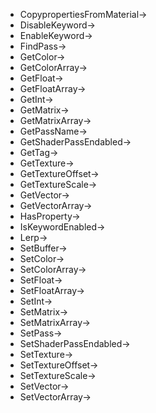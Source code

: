 - CopypropertiesFromMaterial->
- DisableKeyword->
- EnableKeyword->
- FindPass->
- GetColor->
- GetColorArray->
- GetFloat->
- GetFloatArray->
- GetInt->
- GetMatrix->
- GetMatrixArray->
- GetPassName->
- GetShaderPassEndabled->
- GetTag->
- GetTexture->
- GetTextureOffset->
- GetTextureScale->
- GetVector->
- GetVectorArray->
- HasProperty->
- IsKeywordEnabled->
- Lerp->
- SetBuffer->
- SetColor->
- SetColorArray->
- SetFloat->
- SetFloatArray->
- SetInt->
- SetMatrix->
- SetMatrixArray->
- SetPass->
- SetShaderPassEndabled->
- SetTexture->
- SetTextureOffset->
- SetTextureScale->
- SetVector->
- SetVectorArray->
